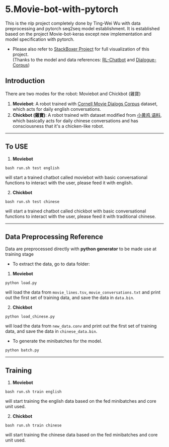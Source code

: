<div id="part_5"></div>

# 5.Movie-bot-with-pytorch
This is the nlp project completely done by Ting-Wei Wu with data preprocessing and pytorch seq2seq model establishment.
It is established based on the project Movie-bot-keras except new implementation and model specification with pytorch. <br>

* Please also refer to [StackBoxer Project](https://github.com/waynewu6250/StackBoxer) for full visualization of this project. <br>
(Thanks to the model and data references: [RL-Chatbot](https://github.com/pochih/RL-Chatbot) and [Dialogue-Corpus](https://github.com/candlewill/Dialog_Corpus))

## Introduction
There are two modes for the robot: Moviebot and Chickbot (雞寶)
1. **Moviebot**: A robot trained with [Cornell Movie Dialogs Corpus](https://www.cs.cornell.edu/~cristian/Cornell_Movie-Dialogs_Corpus.html) dataset, which acts for daily english conversations.
2. **Chickbot (雞寶)**: A robot trained with dataset modified from [小黄鸡 语料](https://github.com/fate233/dgk_lost_conv/tree/master/results), which basically acts for daily chinese conversations and has consciousness that it's a chicken-like robot.

-------------------------------------------------

## To USE
1. **Moviebot**
```
bash run.sh test english
```
will start a trained chatbot called moviebot with basic conversational functions to interact with the user, please feed it with english.

2. **Chickbot**
```
bash run.sh test chinese
```
will start a trained chatbot called chickbot with basic conversational functions to interact with the user, please feed it with traditional chinese.

-------------------------------------------------

## Data Preprocessing Reference

Data are preprocessed directly with **python generator** to be made use at training stage

- To extract the data, go to data folder: <br>
1. **Moviebot**
```
python load.py
```
will load the data from `movie_lines.tsv`, `movie_conversations.txt` and print out the first set of training data, and save the data in `data.bin`.

2. **Chickbot**
```
python load_chinese.py
```
will load the data from `new_data.conv` and print out the first set of training data, and save the data in `chinese_data.bin`.

- To generate the minibatches for the model.
```
python batch.py
```

-------------------------------------------------

## Training
1. **Moviebot**
```
bash run.sh train english
```
will start training the english data based on the fed minibatches and core unit used. <br>

2. **Chickbot**
```
bash run.sh train chinese
```
will start training the chinese data based on the fed minibatches and core unit used. <br>


